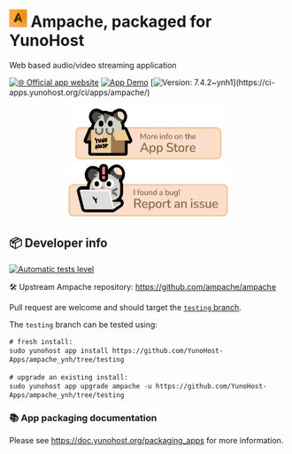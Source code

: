 <!--
N.B.: This README was automatically generated by <https://github.com/YunoHost/apps_tools/blob/main/readme_generator>
It shall NOT be edited by hand.
-->

<h1>
  <img src="https://raw.githubusercontent.com/YunoHost/apps/main/logos/ampache.png" width="32px" alt="Logo of Ampache">
  Ampache, packaged for YunoHost
</h1>

Web based audio/video streaming application

[![🌐 Official app website](https://img.shields.io/badge/Official_app_website-darkgreen?style=for-the-badge)](http://ampache.org)
[![App Demo](https://img.shields.io/badge/App_Demo-blue?style=for-the-badge)](https://ampache.org/demo.html)
[![Version: 7.4.2~ynh1](https://img.shields.io/badge/Version-7.4.2~ynh1-rgba(0,150,0,1)?style=for-the-badge)](https://ci-apps.yunohost.org/ci/apps/ampache/)

<div align="center">
<a href="https://apps.yunohost.org/app/ampache"><img height="100px" src="https://github.com/YunoHost/yunohost-artwork/raw/refs/heads/main/badges/neopossum-badges/badge_more_info_on_the_appstore.svg"/></a>
<a href="https://github.com/YunoHost-Apps/ampache_ynh/issues"><img height="100px" src="https://github.com/YunoHost/yunohost-artwork/raw/refs/heads/main/badges/neopossum-badges/badge_report_an_issue.svg"/></a>
</div>

## 📦 Developer info

[![Automatic tests level](https://apps.yunohost.org/badge/cilevel/ampache)](https://ci-apps.yunohost.org/ci/apps/ampache/)

🛠️ Upstream Ampache repository: <https://github.com/ampache/ampache>

Pull request are welcome and should target the [`testing` branch](https://github.com/YunoHost-Apps/ampache_ynh/tree/testing).

The `testing` branch can be tested using:
```
# fresh install:
sudo yunohost app install https://github.com/YunoHost-Apps/ampache_ynh/tree/testing

# upgrade an existing install:
sudo yunohost app upgrade ampache -u https://github.com/YunoHost-Apps/ampache_ynh/tree/testing
```

### 📚 App packaging documentation

Please see <https://doc.yunohost.org/packaging_apps> for more information.